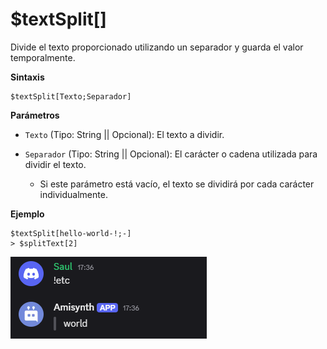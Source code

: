 # $textSplit[]


Divide el texto proporcionado utilizando un separador y guarda el valor temporalmente.  

**Sintaxis**
```
$textSplit[Texto;Separador]
```  

**Parámetros**  

- `Texto` (Tipo: String || Opcional): El texto a dividir.  

- `Separador` (Tipo: String || Opcional): El carácter o cadena utilizada para dividir el texto.  
  - Si este parámetro está vacío, el texto se dividirá por cada carácter individualmente.  

**Ejemplo** 

```plaintext
$textSplit[hello-world-!;-]
> $splitText[2]
```
![alt text](image-29.png)